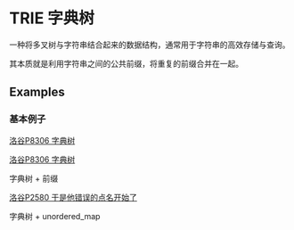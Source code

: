 # TRIE 字典树

一种将多叉树与字符串结合起来的数据结构，通常用于字符串的高效存储与查询。

其本质就是利用字符串之间的公共前缀，将重复的前缀合并在一起。

## Examples

### 基本例子

[洛谷P8306 字典树]()

[洛谷P8306 字典树](https://www.luogu.com.cn/record/177430730)

字典树 + 前缀

[洛谷P2580 于是他错误的点名开始了](https://www.luogu.com.cn/record/177424814)

字典树 + unordered_map